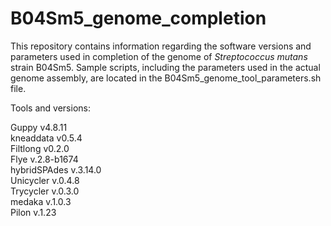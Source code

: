 # B04Sm5_genome_completion

This repository contains information regarding the software versions and parameters used in completion of the genome of *Streptococcus mutans* strain B04Sm5. Sample scripts, including the parameters used in the actual genome assembly, are located in the B04Sm5_genome_tool_parameters.sh file.

Tools and versions:

Guppy v4.8.11  
kneaddata v0.5.4  
Filtlong v0.2.0  
Flye v.2.8-b1674  
hybridSPAdes v.3.14.0  
Unicycler v.0.4.8  
Trycycler v.0.3.0  
medaka v.1.0.3  
Pilon v.1.23  
